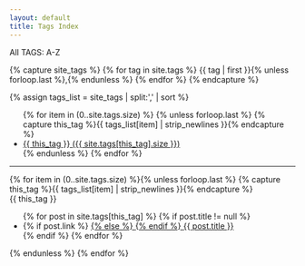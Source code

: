 ```yaml
---
layout: default
title: Tags Index
---
```

<p><i class="fa fa-sort-alpha-asc danger"></i>  All TAGS: A-Z </p>
<div class="tag-index">
{% capture site_tags %}
{% for tag in site.tags %}
{{ tag | first }}{% unless forloop.last %},{% endunless %}
{% endfor %}
{% endcapture %}

{% assign tags_list = site_tags | split:',' | sort %}

<div class="tag-index">
  <ul>
    {% for item in (0..site.tags.size) %}
    {% unless forloop.last %}
      {% capture this_tag %}{{ tags_list[item] | strip_newlines }}{% endcapture %}
      <li>
        <a href="#{{ this_tag }}">
          <span>{{ this_tag }}</span>
          <span class="count">({{ site.tags[this_tag].size }})</span>
        </a>
      </li>
    {% endunless %}
    {% endfor %}
  </ul>
  <hr>
</div>
{% for item in (0..site.tags.size) %}{% unless forloop.last %}
  {% capture this_tag %}{{ tags_list[item] | strip_newlines }}{% endcapture %}
  <article>

  <div class="tag-title" id="{{ this_tag }}">
    {{ this_tag }}
  </div>
    <ul>
    {% for post in site.tags[this_tag] %}
    {% if post.title != null %}
      <li class="tag-post">
        {% if post.link %}
        <a href="{{ post.link }}">
        {% else %}
        <a href="{{ post.url | prepend: site.url }}">
        {% endif %}  
          <span class="tag-post-title">{{ post.title }}</span>
        </a>
      </li>
    {% endif %}
    {% endfor %}
    </ul>
  </article>
{% endunless %}
{% endfor %}
</div>